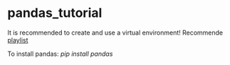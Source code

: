 <h1> pandas_tutorial </h1>
It is recommended to create and use a virtual environment!
Recommende <a href="https://www.youtube.com/playlist?list=PL-osiE80TeTsWmV9i9c58mdDCSskIFdDS">playlist</a>

To install pandas: <i>pip install pandas</i>

